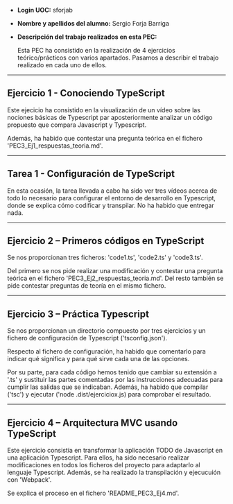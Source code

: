 - **Login UOC:** sforjab

- **Nombre y apellidos del alumno:** Sergio Forja Barriga

- **Descripción del trabajo realizados en esta PEC:** 

    Esta PEC ha consistido en la realización de 4 ejercicios teórico/prácticos con varios apartados. Pasamos a describir el trabajo realizado en cada uno de ellos.

***

## **Ejercicio 1 - Conociendo TypeScript** 

Este ejecicio ha consistido en la visualización de un vídeo sobre las nociones básicas de Typescript par aposteriormente analizar un código propuesto que compara Javascript y Typescript.

Además, ha habido que contestar una pregunta teórica en el fichero 'PEC3_Ej1_respuestas_teoria.md'.

***

## **Tarea 1 - Configuración de TypeScript** 

En esta ocasión, la tarea llevada a cabo ha sido ver tres vídeos acerca de todo lo necesario para configurar el entorno de desarrollo en Typescript, donde se explica cómo codificar y transpilar. No ha habido que entregar nada.

***

## **Ejercicio 2 – Primeros códigos en TypeScript** 

Se nos proporcionan tres ficheros: 'code1.ts', 'code2.ts' y 'code3.ts'. 

Del primero se nos pide realizar una modificación y contestar una pregunta teórica en el fichero 'PEC3_Ej2_respuestas_teoria.md'. Del resto también se pide contestar preguntas de teoría en el mismo fichero.

***

## **Ejercicio 3 – Práctica Typescript** 

Se nos proporcionan un directorio compuesto por tres ejercicios y un fichero de configuración de Typescript ('tsconfig.json'). 

Respecto al fichero de configuración, ha habido que comentarlo para indicar qué significa y para qué sirve cada una de las opciones.

Por su parte, para cada código hemos tenido que cambiar su extensión a '.ts' y sustituir las partes comentadas por las instrucciones adecuadas para cumplir las salidas que se indicaban. Además, ha habido que compilar ('tsc') y ejecutar ('node .dist/ejerciciox.js) para comprobar el resultado.

***

## **Ejercicio 4 – Arquitectura MVC usando TypeScript** 

Este ejercicio consistía en transformar la aplicación TODO de Javascript en una aplicación Typescript. Para ellos, ha sido necesario realizar modificaciones en todos los ficheros del proyecto para adaptarlo al lenguaje Typescript. Además, se ha realizado la transpilación y ejecucuión con 'Webpack'.

Se explica el proceso en el fichero 'README_PEC3_Ej4.md'.